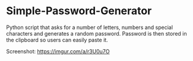 # Simple-Password-Generator
Python script that asks for a number of letters, numbers and special characters and generates a random password. Password is then stored in the clipboard so users can easily paste it. 

Screenshot: https://imgur.com/a/r3U0u7O
